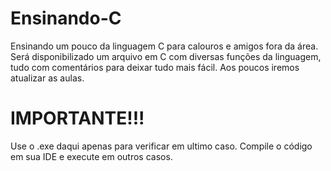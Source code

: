 # Ensinando-C
Ensinando um pouco da linguagem C para calouros e amigos fora da área.
Será disponibilizado um arquivo em C com diversas funções da linguagem, tudo com comentários para deixar tudo mais fácil.
Aos poucos iremos atualizar as aulas.


# IMPORTANTE!!!
Use o .exe daqui apenas para verificar em ultimo caso.
Compile o código em sua IDE e execute  em outros casos.
